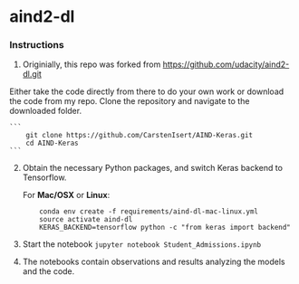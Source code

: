# aind2-dl

### Instructions


1. Originially, this repo was forked from https://github.com/udacity/aind2-dl.git

Either take the code directly from there to do your own work or download the code from 
my repo. Clone the repository and navigate to the downloaded folder.
	
	```	
		git clone https://github.com/CarstenIsert/AIND-Keras.git
		cd AIND-Keras
	```

2. Obtain the necessary Python packages, and switch Keras backend to Tensorflow.  
	
	For __Mac/OSX__ or __Linux__:
	```
		conda env create -f requirements/aind-dl-mac-linux.yml
		source activate aind-dl
		KERAS_BACKEND=tensorflow python -c "from keras import backend"
	```

3. Start the notebook
	``` jupyter notebook Student_Admissions.ipynb ```
	
4. The notebooks contain observations and results analyzing the models and the code. 
